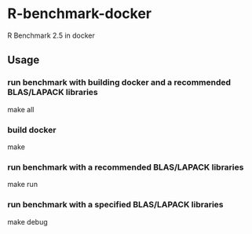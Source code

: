 # R-benchmark-docker
R Benchmark 2.5 in docker 
## Usage
### run benchmark with building docker and a recommended BLAS/LAPACK libraries
make all
### build docker
make 
### run benchmark with a recommended BLAS/LAPACK libraries
make run
### run benchmark with a specified BLAS/LAPACK libraries
make debug
